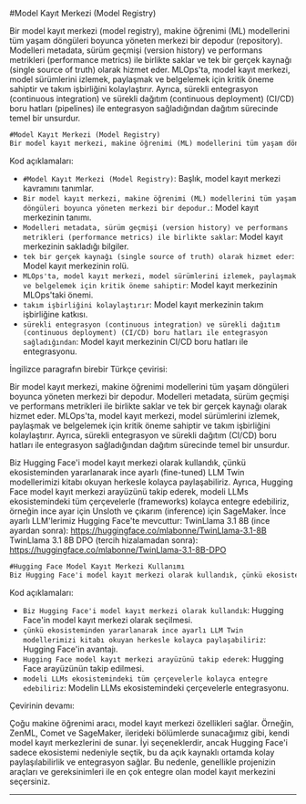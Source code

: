 #Model Kayıt Merkezi (Model Registry)

Bir model kayıt merkezi (model registry), makine öğrenimi (ML) modellerini tüm yaşam döngüleri boyunca yöneten merkezi bir depodur (repository). Modelleri metadata, sürüm geçmişi (version history) ve performans metrikleri (performance metrics) ile birlikte saklar ve tek bir gerçek kaynağı (single source of truth) olarak hizmet eder. MLOps'ta, model kayıt merkezi, model sürümlerini izlemek, paylaşmak ve belgelemek için kritik öneme sahiptir ve takım işbirliğini kolaylaştırır. Ayrıca, sürekli entegrasyon (continuous integration) ve sürekli dağıtım (continuous deployment) (CI/CD) boru hatları (pipelines) ile entegrasyon sağladığından dağıtım sürecinde temel bir unsurdur.

```markdown
#Model Kayıt Merkezi (Model Registry)
Bir model kayıt merkezi, makine öğrenimi (ML) modellerini tüm yaşam döngüleri boyunca yöneten merkezi bir depodur. Modelleri metadata, sürüm geçmişi ve performans metrikleri ile birlikte saklar ve tek bir gerçek kaynağı olarak hizmet eder. MLOps'ta, model kayıt merkezi, model sürümlerini izlemek, paylaşmak ve belgelemek için kritik öneme sahiptir ve takım işbirliğini kolaylaştırır. Ayrıca, sürekli entegrasyon (continuous integration) ve sürekli dağıtım (continuous deployment) (CI/CD) boru hatları ile entegrasyon sağladığından dağıtım sürecinde temel bir unsurdur.
```

Kod açıklamaları:

* `#Model Kayıt Merkezi (Model Registry)`: Başlık, model kayıt merkezi kavramını tanımlar.
* `Bir model kayıt merkezi, makine öğrenimi (ML) modellerini tüm yaşam döngüleri boyunca yöneten merkezi bir depodur.`: Model kayıt merkezinin tanımı.
* `Modelleri metadata, sürüm geçmişi (version history) ve performans metrikleri (performance metrics) ile birlikte saklar`: Model kayıt merkezinin sakladığı bilgiler.
* `tek bir gerçek kaynağı (single source of truth) olarak hizmet eder`: Model kayıt merkezinin rolü.
* `MLOps'ta, model kayıt merkezi, model sürümlerini izlemek, paylaşmak ve belgelemek için kritik öneme sahiptir`: Model kayıt merkezinin MLOps'taki önemi.
* `takım işbirliğini kolaylaştırır`: Model kayıt merkezinin takım işbirliğine katkısı.
* `sürekli entegrasyon (continuous integration) ve sürekli dağıtım (continuous deployment) (CI/CD) boru hatları ile entegrasyon sağladığından`: Model kayıt merkezinin CI/CD boru hatları ile entegrasyonu.

İngilizce paragrafın birebir Türkçe çevirisi:

Bir model kayıt merkezi, makine öğrenimi modellerini tüm yaşam döngüleri boyunca yöneten merkezi bir depodur. Modelleri metadata, sürüm geçmişi ve performans metrikleri ile birlikte saklar ve tek bir gerçek kaynağı olarak hizmet eder. MLOps'ta, model kayıt merkezi, model sürümlerini izlemek, paylaşmak ve belgelemek için kritik öneme sahiptir ve takım işbirliğini kolaylaştırır. Ayrıca, sürekli entegrasyon ve sürekli dağıtım (CI/CD) boru hatları ile entegrasyon sağladığından dağıtım sürecinde temel bir unsurdur.

Biz Hugging Face'i model kayıt merkezi olarak kullandık, çünkü ekosisteminden yararlanarak ince ayarlı (fine-tuned) LLM Twin modellerimizi kitabı okuyan herkesle kolayca paylaşabiliriz. Ayrıca, Hugging Face model kayıt merkezi arayüzünü takip ederek, modeli LLMs ekosistemindeki tüm çerçevelerle (frameworks) kolayca entegre edebiliriz, örneğin ince ayar için Unsloth ve çıkarım (inference) için SageMaker. İnce ayarlı LLM'lerimiz Hugging Face'te mevcuttur: TwinLlama 3.1 8B (ince ayardan sonra): https://huggingface.co/mlabonne/TwinLlama-3.1-8B TwinLlama 3.1 8B DPO (tercih hizalamadan sonra): https://huggingface.co/mlabonne/TwinLlama-3.1-8B-DPO

```markdown
#Hugging Face Model Kayıt Merkezi Kullanımı
Biz Hugging Face'i model kayıt merkezi olarak kullandık, çünkü ekosisteminden yararlanarak ince ayarlı LLM Twin modellerimizi kitabı okuyan herkesle kolayca paylaşabiliriz. Ayrıca, Hugging Face model kayıt merkezi arayüzünü takip ederek, modeli LLMs ekosistemindeki tüm çerçevelerle kolayca entegre edebiliriz, örneğin ince ayar için Unsloth ve çıkarım için SageMaker.
```

Kod açıklamaları:

* `Biz Hugging Face'i model kayıt merkezi olarak kullandık`: Hugging Face'in model kayıt merkezi olarak seçilmesi.
* `çünkü ekosisteminden yararlanarak ince ayarlı LLM Twin modellerimizi kitabı okuyan herkesle kolayca paylaşabiliriz`: Hugging Face'in avantajı.
* `Hugging Face model kayıt merkezi arayüzünü takip ederek`: Hugging Face arayüzünün takip edilmesi.
* `modeli LLMs ekosistemindeki tüm çerçevelerle kolayca entegre edebiliriz`: Modelin LLMs ekosistemindeki çerçevelerle entegrasyonu.

Çevirinin devamı:

Çoğu makine öğrenimi aracı, model kayıt merkezi özellikleri sağlar. Örneğin, ZenML, Comet ve SageMaker, ilerideki bölümlerde sunacağımız gibi, kendi model kayıt merkezlerini de sunar. İyi seçeneklerdir, ancak Hugging Face'i sadece ekosistemi nedeniyle seçtik, bu da açık kaynaklı ortamda kolay paylaşılabilirlik ve entegrasyon sağlar. Bu nedenle, genellikle projenizin araçları ve gereksinimleri ile en çok entegre olan model kayıt merkezini seçersiniz.

---

